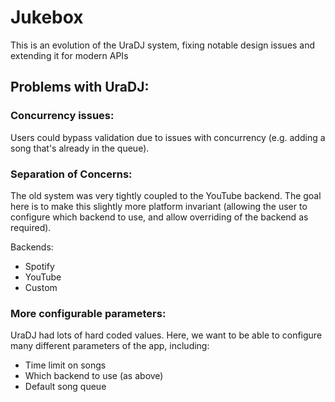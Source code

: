 # Jukebox
This is an evolution of the UraDJ system, fixing notable design issues and extending it for modern APIs

## Problems with UraDJ:
### Concurrency issues:
Users could bypass validation due to issues with concurrency (e.g. adding a song that's already in the queue).

### Separation of Concerns:
The old system was very tightly coupled to the YouTube backend. The goal here is to make this slightly more platform invariant (allowing the user to configure which backend to use, and allow overriding of the backend as required).

Backends:
- Spotify
- YouTube
- Custom

### More configurable parameters:
UraDJ had lots of hard coded values. Here, we want to be able to configure many different parameters of the app, including:
- Time limit on songs
- Which backend to use (as above)
- Default song queue
